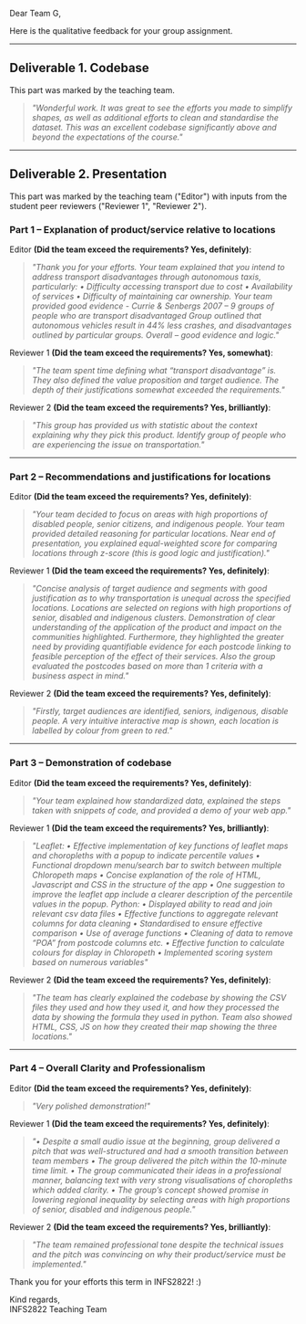 Dear Team G,

Here is the qualitative feedback for your group assignment.

-----

## Deliverable 1. Codebase

This part was marked by the teaching team.

> _"Wonderful work. It was great to see the efforts you made to simplify shapes, as well as additional efforts to clean and standardise the dataset.
This was an excellent codebase significantly above and beyond the expectations of the course."_

-----

## Deliverable 2. Presentation

This part was marked by the teaching team ("Editor") with inputs from the student peer reviewers ("Reviewer 1", "Reviewer 2").

### Part 1 – Explanation of product/service relative to locations

Editor **(Did the team exceed the requirements? Yes, definitely)**:

> _"Thank you for your efforts. Your team explained that you intend to address transport disadvantages through autonomous taxis, particularly: • Difficulty accessing transport due to cost • Availability of services •	Difficulty of maintaining car ownership. Your team provided good evidence - Currie & Senbergs 2007 – 9 groups of people who are transport disadvantaged Group outlined that autonomous vehicles result in 44% less crashes, and disadvantages outlined by particular groups. Overall – good evidence and logic."_

Reviewer 1 **(Did the team exceed the requirements? Yes, somewhat)**:

> _"The team spent time defining what “transport disadvantage” is. They also defined the value proposition and target audience. The depth of their justifications somewhat exceeded the requirements."_

Reviewer 2 **(Did the team exceed the requirements? Yes, brilliantly)**:

> _"This group has provided us with statistic about the context explaining why they pick this product. Identify group of people who are experiencing the issue on transportation."_

-----

### Part 2 – Recommendations and justifications for locations

Editor **(Did the team exceed the requirements? Yes, definitely)**:

> _"Your team decided to focus on areas with high proportions of disabled people, senior citizens, and indigenous people. Your team provided detailed reasoning for particular locations. Near end of presentation, you explained equal-weighted score for comparing locations through z-score (this is good logic and justification)."_

Reviewer 1 **(Did the team exceed the requirements? Yes, definitely)**:

> _"Concise analysis of target audience and segments with good justification as to why transportation is unequal across the specified locations. Locations are selected on regions with high proportions of senior, disabled and indigenous clusters. Demonstration of clear understanding of the application of the product and impact on the communities highlighted. Furthermore, they highlighted the greater need by providing quantifiable evidence for each postcode linking to feasible perception of the effect of their services. Also the group evaluated the postcodes based on more than 1 criteria with a business aspect in mind."_

Reviewer 2 **(Did the team exceed the requirements? Yes, definitely)**:

> _"Firstly, target audiences are identified, seniors, indigenous, disable people. A very intuitive interactive map is shown, each location is labelled by colour from green to red."_

-----

### Part 3 – Demonstration of codebase

Editor **(Did the team exceed the requirements? Yes, definitely)**:

> _"Your team explained how standardized data, explained the steps taken with snippets of code, and provided a demo of your web app."_

Reviewer 1 **(Did the team exceed the requirements? Yes, brilliantly)**:

> _"Leaflet: • Effective implementation of key functions of leaflet maps and choropleths with a popup to indicate percentile values • Functional dropdown menu/search bar to switch between multiple Chloropeth maps • Concise explanation of the role of HTML, Javascript and CSS in the structure of the app • One suggestion to improve the leaflet app include a clearer description of the percentile values in the popup. Python: • Displayed ability to read and join relevant csv data files • Effective functions to aggregate relevant columns for data cleaning • Standardised to ensure effective comparison • Use of average functions • Cleaning of data to remove “POA” from postcode columns etc. • Effective function to calculate colours for display in Chloropeth • Implemented scoring system based on numerous variables"_


Reviewer 2 **(Did the team exceed the requirements? Yes, definitely)**:

> _"The team has clearly explained the codebase by showing the CSV files they used and how they used it, and how they processed the data by showing the formula they used in python. Team also showed HTML, CSS, JS on how they created their map showing the three locations."_


-----

### Part 4 – Overall Clarity and Professionalism

Editor **(Did the team exceed the requirements? Yes, definitely)**:

> _"Very polished demonstration!"_

Reviewer 1 **(Did the team exceed the requirements? Yes, definitely)**:

> _"• Despite a small audio issue at the beginning, group delivered a pitch that was well-structured and had a smooth transition between team members • The group delivered the pitch within the 10-minute time limit. • The group communicated their ideas in a professional manner, balancing text with very strong visualisations of choropleths which added clarity. • The group’s concept showed promise in lowering regional inequality by selecting areas with high proportions of senior, disabled and indigenous people."_


Reviewer 2 **(Did the team exceed the requirements? Yes, brilliantly)**:

> _"The team remained professional tone despite the technical issues and the pitch was convincing on why their product/service must be implemented."_



Thank you for your efforts this term in INFS2822! :)

Kind regards,  
INFS2822 Teaching Team